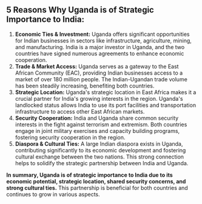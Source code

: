 ## 5 Reasons Why Uganda is of Strategic Importance to India:

1. **Economic Ties & Investment:** Uganda offers significant opportunities for Indian businesses in sectors like infrastructure, agriculture, mining, and manufacturing.  India is a major investor in Uganda, and the two countries have signed numerous agreements to enhance economic cooperation. 
2. **Trade & Market Access:** Uganda serves as a gateway to the East African Community (EAC), providing Indian businesses access to a market of over 180 million people.  The Indian-Ugandan trade volume has been steadily increasing, benefiting both countries.
3. **Strategic Location:** Uganda's strategic location in East Africa makes it a crucial partner for India's growing interests in the region. Uganda's landlocked status allows India to use its port facilities and transportation infrastructure to access other East African markets.
4. **Security Cooperation:** India and Uganda share common security interests in the fight against terrorism and extremism.  Both countries engage in joint military exercises and capacity building programs, fostering security cooperation in the region.
5. **Diaspora & Cultural Ties:** A large Indian diaspora exists in Uganda, contributing significantly to its economic development and fostering cultural exchange between the two nations.  This strong connection helps to solidify the strategic partnership between India and Uganda.

**In summary, Uganda is of strategic importance to India due to its economic potential, strategic location, shared security concerns, and strong cultural ties.** This partnership is beneficial for both countries and continues to grow in various aspects.

